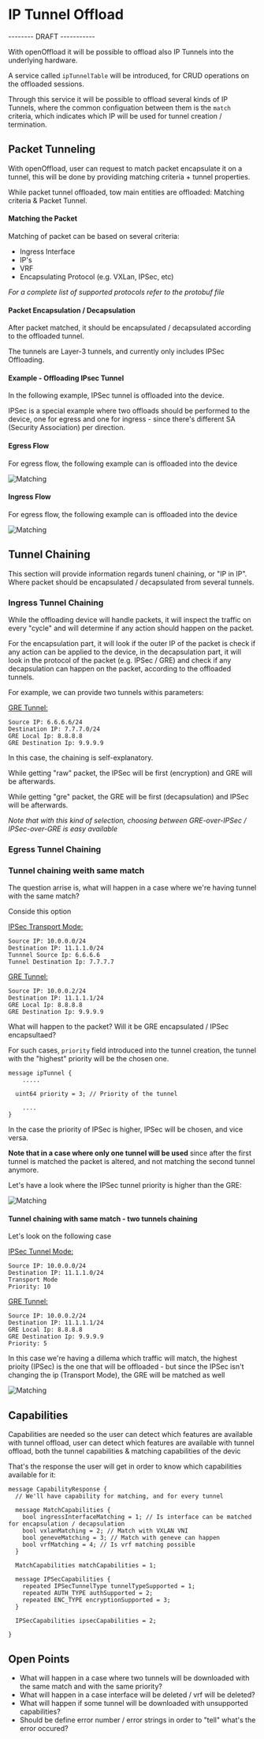 # IP Tunnel Offload

-------- DRAFT -----------

With openOffload it will be possible to offload also IP Tunnels into the underlying hardware.

A service called `ipTunnelTable` will be introduced, for CRUD operations on the offloaded sessions.

Through this service it will be possible to offload several kinds of IP Tunnels, where the common configuation between them is the `match` criteria, which indicates which IP will be used for tunnel creation / termination.

## Packet Tunneling 

With openOffload, user can request to match packet encapsulate it on a tunnel, this will be done by providing matching criteria + tunnel properties.

While packet tunnel offloaded, tow main entities are offloaded: Matching criteria & Packet Tunnel.

#### Matching the Packet

Matching of packet can be based on several criteria:

- Ingress Interface
- IP's
- VRF
- Encapsulating Protocol (e.g. VXLan, IPSec, etc)

*For a complete list of supported protocols refer to the protobuf file*

#### Packet Encapsulation / Decapsulation

After packet matched, it should be encapsulated / decapsulated according to the offloaded tunnel.

The tunnels are Layer-3 tunnels, and currently only includes IPSec Offloading.

#### Example - Offloading IPsec Tunnel

In the following example, IPSec tunnel is offloaded into the device. 

IPSec is a special example where two offloads should be performed to the device, one for egress and one for ingress - since there's different SA (Security Association) per direction.

#### Egress Flow

For egress flow, the following example can is offloaded into the device

![Matching](images/ipsec_transport_egress.png)

#### Ingress Flow

For egress flow, the following example can is offloaded into the device

![Matching](images/ipsec_transport_ingress.png)

## Tunnel Chaining

This section will provide information regards tunenl chaining, or "IP in IP". Where packet should be encapsulated / decapsulated from several tunnels.



### Ingress Tunnel Chaining

While the offloading device will handle packets, it will inspect the traffic on every "cycle" and will determine if any action should happen on the packet.

For the encapsulation part, it will look if the outer IP of the packet is check if any action can be applied to the device,
in the decapsulation part, it will look in the protocol of the packet (e.g. IPSec / GRE) and check if any decapsulation can happen on the packet, according to the offloaded tunnels.



For example, we can provide two tunnels withis parameters:





<u>GRE Tunnel:</u>

```
Source IP: 6.6.6.6/24
Destination IP: 7.7.7.0/24
GRE Local Ip: 8.8.8.8
GRE Destination Ip: 9.9.9.9
```

In this case, the chaining is self-explanatory.

While getting "raw" packet, the IPSec will be first (encryption) and GRE will be afterwards.

While getting "gre" packet, the GRE will be first (decapsulation) and IPSec will be afterwards.

*Note that with this kind of selection, choosing between GRE-over-IPSec / IPSec-over-GRE is easy available*



### Egress Tunnel Chaining

### Tunnel chaining weith same match

The question arrise is, what will happen in a case where we're having tunnel with the same match?

Conside this option

<u>IPSec Transport Mode:</u>

```
Source IP: 10.0.0.0/24
Destination IP: 11.1.1.0/24 
Tunnnel Source Ip: 6.6.6.6
Tunnel Destination Ip: 7.7.7.7
```

<u>GRE Tunnel:</u>

```
Source IP: 10.0.0.2/24
Destination IP: 11.1.1.1/24
GRE Local Ip: 8.8.8.8
GRE Destination Ip: 9.9.9.9
```

What will happen to the packet? Will it be GRE encapsulated / IPSec encapsultaed?

For such cases, `priority` field introduced into the tunnel creation, the tunnel with the "highest" priority will be the chosen one.

```
message ipTunnel { 
	.....
	
  uint64 priority = 3; // Priority of the tunnel
                      
	....
}
```

In the case the priority of IPSec is higher, IPSec will be chosen, and vice versa.

**Note that in a case where only one tunnel will be used** since after the first tunnel is matched the packet is altered, and not matching the second tunnel anymore.

Let's have a look where the IPSec tunnel priority is higher than the GRE:

![Matching](images/two_tunnels_same_subnet_no_match.png)



#### Tunnel chaining with same match - two tunnels chaining

Let's look on the following case

<u>IPSec Tunnel Mode:</u>

```
Source IP: 10.0.0.0/24
Destination IP: 11.1.1.0/24 
Transport Mode
Priority: 10
```

<u>GRE Tunnel:</u>

```
Source IP: 10.0.0.2/24
Destination IP: 11.1.1.1/24
GRE Local Ip: 8.8.8.8
GRE Destination Ip: 9.9.9.9
Priority: 5
```

In this case we're having a dillema which traffic will match, the highest prioity (IPSec) is the one that will be offloaded - but since the IPSec isn't changing the ip (Transport Mode), the GRE will be matched as well

![Matching](images/two_tunnels_same_subnet_match.png)



## Capabilities

Capabilities are needed so the user can detect which features are available with tunnel offload,
user can detect which features are available with tunnel offload, both the tunnel capabilities & matching capabilities of the devic

That's the response the user will get in order to know which capabilities available for it:

```
message CapabilityResponse {
  // We'll have capability for matching, and for every tunnel

  message MatchCapabilities {
    bool ingressInterfaceMatching = 1; // Is interface can be matched for encapsulation / decapsulation
    bool vxlanMatching = 2; // Match with VXLAN VNI
    bool geneveMatching = 3; // Match with geneve can happen
    bool vrfMatching = 4; // Is vrf matching possible
  }

  MatchCapabilities matchCapabilities = 1;
  
  message IPSecCapabilities {
    repeated IPSecTunnelType tunnelTypeSupported = 1;
    repeated AUTH_TYPE authSupported = 2;
    repeated ENC_TYPE encryptionSupported = 3;
  }
  
  IPSecCapabilities ipsecCapabilities = 2;
  
}
```



## Open Points

- What will happen in a case where two tunnels will be downloaded with the same match and with the same priority?
- What will happen in a case interface will be deleted / vrf will be deleted?
- What will happen if some tunnel will be downloaded with unsupported capabilities?
- Should be define error number / error strings in order to "tell" what's the error occured?

